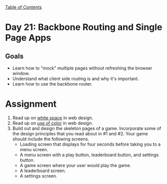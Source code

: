 [Table of Contents](/README.md)

# Day 21: Backbone Routing and Single Page Apps

## Goals
- Learn how to "mock" multiple pages without refreshing the browser window.
- Understand what client side routing is and why it's important.
- Learn how to use the backbone router.

# Assignment
1. Read up on [white space](http://www.smashingmagazine.com/2014/05/16/design-principles-space-figure-ground-relationship/) in web design.
2. Read up on [use of color](http://inspectelement.com/articles/the-principles-of-good-web-design-part-3-colour/) in web design.
3. Build out and design the skeleton pages of a game. Incorporate some of the design principles that you read about in #1 and #2. Your game should include the following screens.
	- Loading screen that displays for four seconds before taking you to a menu screen.
	- A menu screen with a play button, leaderboard button, and settings button.
	- A game screen where your user would play the game.
	- A leaderboard screen.
	- A settings screen.

<!-- # Day 21: Design Talk, git Branching and Merging

## Goals
- Learn some basic design fundamentals so that we can make our projects look a little bit nicer.
- Learn how to branch, merge and resolve conflicts with git.

# Assignment
1. Today we're going to put together a really solid portfolio piece. Revisit one of the following projects and improve the design to the best of your ability. Refactor the code so all of the indentation is correct, it's split into logical parts, variables are named intuitively, etc. This is going on your portfolio, so create something you are proud of. You can do as much or as little as you want here, but in the end, employers are going to judge you primarily on your portfolio, so make it count. Push your updated project to github.
	- Game shell: Since this is already in backbone, in addition to cleaning it up you should create an actual game. Even if it's a simple number guessing game, slot machine, etc. Hard mode would be implementing Tetris, Sudoku, a crossword puzzle, minesweeper, or Galactica.
	- IMDB movie list: Refactor using Backbone. Add the ability to have multiple users each with their own list. Make it look good.
	- Chat room: Refactor using Backbone. Make it look good. -->